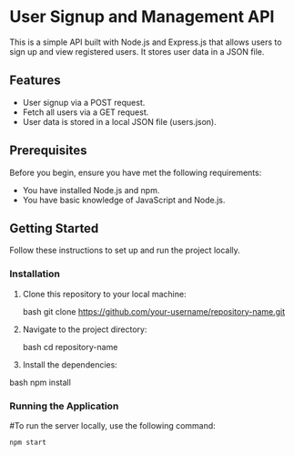 # User Signup and Management API

This is a simple API built with Node.js and Express.js that allows users to sign up and view registered users. It stores user data in a JSON file.

## Features

- User signup via a POST request.
- Fetch all users via a GET request.
- User data is stored in a local JSON file (users.json).

## Prerequisites

Before you begin, ensure you have met the following requirements:

- You have installed Node.js and npm.
- You have basic knowledge of JavaScript and Node.js.

## Getting Started

Follow these instructions to set up and run the project locally.

### Installation

1. Clone this repository to your local machine:

    bash
    git clone https://github.com/your-username/repository-name.git
    

2. Navigate to the project directory:

   bash
    cd repository-name
    

3. Install the dependencies:

  bash
    npm install

    

### Running the Application

#To run the server locally, use the following command:

```bash
npm start
